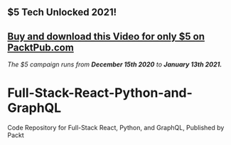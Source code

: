 ## $5 Tech Unlocked 2021!
[Buy and download this Video for only $5 on PacktPub.com](https://www.packtpub.com/product/full-stack-react-python-and-graphql-video/9781839215698)
-----
*The $5 campaign         runs from __December 15th 2020__ to __January 13th 2021.__*

# Full-Stack-React-Python-and-GraphQL
Code Repository for Full-Stack React, Python, and GraphQL, Published by Packt

